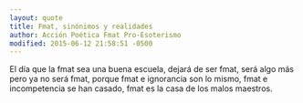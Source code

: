 ```yaml
---
layout: quote
title: Fmat, sinónimos y realidades
author: Acción Poética Fmat Pro-Esoterismo
modified: 2015-06-12 21:58:51 -0500
---
```

El día que la fmat sea una buena escuela, dejará de ser fmat, será algo más pero ya no será fmat, porque fmat e ignorancia son lo mismo, fmat e incompetencia se han casado, fmat es la casa de los malos maestros.